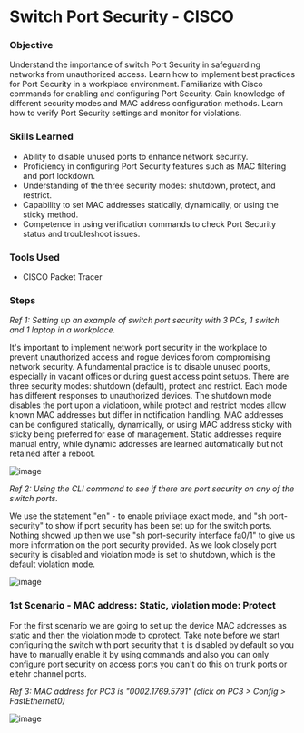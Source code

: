 # Switch Port Security - CISCO

### Objective
  
Understand the importance of switch Port Security in safeguarding networks from unauthorized access.
Learn how to implement best practices for Port Security in a workplace environment.
Familiarize with Cisco commands for enabling and configuring Port Security.
Gain knowledge of different security modes and MAC address configuration methods.
Learn how to verify Port Security settings and monitor for violations.

### Skills Learned

- Ability to disable unused ports to enhance network security.
- Proficiency in configuring Port Security features such as MAC filtering and port lockdown.
- Understanding of the three security modes: shutdown, protect, and restrict.
- Capability to set MAC addresses statically, dynamically, or using the sticky method.
- Competence in using verification commands to check Port Security status and troubleshoot issues.

### Tools Used

- CISCO Packet Tracer

### Steps

*Ref 1: Setting up an example of switch port security with 3 PCs, 1 switch and 1 laptop in a workplace.*

It's important to implement network port security in the workplace to prevent unauthorized access and rogue devices forom compromising network security. A fundamental practice is to disable unused poorts, especially in vacant offices or during guest access point setups. There are three security modes: shutdown (default), protect and restrict. Each mode has different responses to unauthorized devices. The shutdown mode disables the port upon a violatioon, while protect and restrict modes allow known MAC addresses but differ in notification handling. MAC addresses can be configured statically, dynamically, or using MAC address sticky with sticky being preferred for ease of management. Static addresses require manual entry, while dynamic addresses are learned automatically but not retained after a reboot. 

![image](https://github.com/user-attachments/assets/45fea850-cda8-4504-ac69-d9ba64863f44)

*Ref 2: Using the CLI command to see if there are port security on any of the switch ports.*

We use the statement "en" - to enable privilage exact mode, and "sh port-security" to show if port security has been set up for the switch ports. Nothing showed up then we use "sh port-security interface fa0/1" to give us more information on the port security provided. As we look closely port security is disabled and violation mode is set to shutdown, which is the default violation mode.

![image](https://github.com/user-attachments/assets/d7416e7c-4744-46d9-8a38-a0049d752da3)

### 1st Scenario - MAC address: Static, violation mode: Protect 

For the first scenario we are going to set up the device MAC addresses as static and then the violation mode to oprotect. Take note before we start configuring the switch with port security that it is disabled by default so you have to manually enable it by using commands and also you can only configure port security on access ports you can't do this on trunk ports or eitehr channel ports.

*Ref 3: MAC address for PC3 is "0002.1769.5791" (click on PC3 > Config > FastEthernet0)*

![image](https://github.com/user-attachments/assets/ccd658aa-87de-49ef-9ffc-5629ddcbe652)


